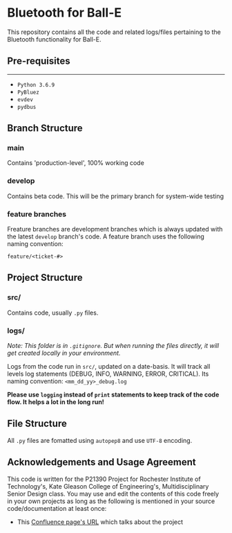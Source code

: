 # Bluetooth for Ball-E

This repository contains all the code and related logs/files pertaining to the Bluetooth functionality for Ball-E.

## Pre-requisites
---
* `Python 3.6.9`
* `PyBluez`
* `evdev`
* `pydbus`

## Branch Structure

### main
Contains 'production-level', 100% working code

### develop
Contains beta code. This will be the primary branch for system-wide testing

### feature branches
Freature branches are development branches which is always updated with the latest `develop` branch's code. A feature branch uses the following naming convention:

`feature/<ticket-#>`

## Project Structure

### src/
Contains code, usually `.py` files.

### logs/
_Note: This folder is in `.gitignore`. But when running the files directly, it will get created locally in your environment._

Logs from the code run in `src/`, updated on a date-basis. It will track all levels log statements (DEBUG, INFO, WARNING, ERROR, CRITICAL). Its naming convention:
`<mm_dd_yy>_debug.log`

**Please use `logging` instead of `print` statements to keep track of the code flow. It helps a lot in the long run!**

## File Structure

All `.py` files are fomatted using `autopep8` and use `UTF-8` encoding.

## Acknowledgements and Usage Agreement
This code is written for the P21390 Project for Rochester Institute of Technology's, Kate Gleason College of Engineering's, Multidisciplinary Senior Design class. You may use and edit the contents of this code freely in your own projects as long as the following is mentioned in your source code/documentation at least once:
* This [Confluence page's URL](https://wiki.rit.edu/display/MSDShowcase/P21390+Bi-Axial+Autonomous+Lacrosse+Learning+Evaluator) which talks about the project

